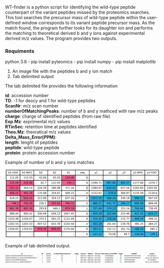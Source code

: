 WT-finder is a python script for identifying the wild-type peptide counterpart of the variant peptides missed by the proteomics searches. This tool searches the precursor mass of wild-type peptide within the user-defined window corresponds to its variant peptide precursor mass. As the match found,  the program further looks for its daughter ion and performs the matching to theoretical derived b and y ions against experimental derived m/z values. 
The program provides two outputs.

### Requiments
python 3.8
	- pip install pyteomics
	- pip install numpy
	- pip install matplotlib

1. An image file with the peptides b and y ion match
2. Tab delimited output

The tab delimited file provides the following information

<b>id</b>: accession number <br />
<b>TD</b>: -1 for deocy and 1 for wild-type peptides <br />
<b>ScanNr</b>: m/z scan number <br />
<b>numberOfMatchingPeaks</b>: number of b and y mathced with raw m/z peaks <br />
<b>charge</b>: charge of identified peptides (from raw file) <br />
<b>Exp.Mz</b>: exprimental m/z values <br />
<b>RTinSec</b>: retention time at peptides identified <br />
<b>Theo.Mz</b>: theoratical m/z values <br />
<b>Delta_Mass_Error(PPM)</b>: <br />
<b>length</b>: lenght of peptides <br />
<b>peptide</b>: wild-type peptide <br />
<b>protein</b>: protein accession number <br />

Example of number of b and y ions matches 
<p align="center">
<img src="./doc/QNQHEELQNVRK_00522_E02_P003811_B0M_A00_R1.png" width="800px" height="auto">
</p>

Example of tab delimited output. 
<p align="center">
<img src="./doc/Example_output.png" width="800px" height="auto">
</p>

